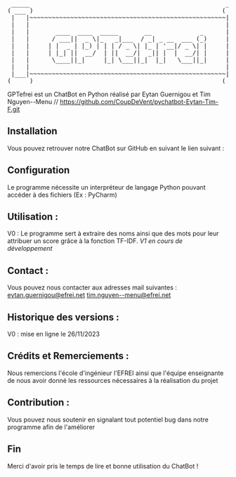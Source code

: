 <pre>
 _____                                                     _____ 
( ___ )                                                   ( ___ )
 |   |~~~~~~~~~~~~~~~~~~~~~~~~~~~~~~~~~~~~~~~~~~~~~~~~~~~~~|   | 
 |   |                                                     |   | 
 |   |       ____  ____  _____       __             _      |   | 
 |   |      / ___||  _ \|_   _|___  / _| _ __  ___ (_)     |   | 
 |   |     | |  _ | |_) | | | / _ \| |_ | '__|/ _ \| |     |   | 
 |   |     | |_| ||  __/  | ||  __/|  _|| |  |  __/| |     |   | 
 |   |      \____||_|     |_| \___||_|  |_|   \___||_|     |   | 
 |   |                                                     |   | 
 |___|~~~~~~~~~~~~~~~~~~~~~~~~~~~~~~~~~~~~~~~~~~~~~~~~~~~~~|___| 
(_____)                                                   (_____)
</pre>
 
GPTefrei est un ChatBot en Python réalisé par Eytan Guernigou et Tim Nguyen--Menu // https://github.com/CoupDeVent/pychatbot-Eytan-Tim-F.git


## Installation

Vous pouvez retrouver notre ChatBot sur GitHub en suivant le lien suivant : 

## Configuration

Le programme nécessite un interpréteur de langage Python pouvant accéder à des fichiers (Ex : PyCharm)

## Utilisation :

V0 : Le programme sert à extraire des noms ainsi que des mots pour leur attribuer un score grâce à la fonction TF-IDF.
*V1 en cours de développement*


## Contact :

Vous pouvez nous contacter aux adresses mail suivantes :
eytan.guernigou@efrei.net
tim.nguyen--menu@efrei.net

## Historique des versions :

V0 : mise en ligne le 26/11/2023


## Crédits et Remerciements :

Nous remercions l'école d'ingénieur l'EFREI ainsi que l'équipe enseignante de nous avoir donné les ressources nécessaires à la réalisation du projet

## Contribution :

Vous pouvez nous soutenir en signalant tout potentiel bug dans notre programme afin de l'améliorer

## Fin

Merci d'avoir pris le temps de lire et bonne utilisation du ChatBot ! 
